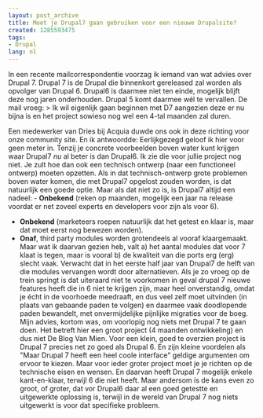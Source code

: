 ```yaml
---
layout: post_archive
title: Moet je Drupal7 gaan gebruiken voor een nieuwe Drupalsite?
created: 1285593475
tags:
- Drupal
lang: nl
---
```

In een recente mailcorrespondentie voorzag ik iemand van wat advies over Drupal 7. Drupal 7 is de Drupal die binnenkort gereleased zal worden als opvolger van Drupal 6. Drupal6 is daarmee niet ten einde, mogelijk blijft deze nog jaren onderhouden. Drupal 5 komt daarmee wél te vervallen. De mail vroeg: > Ik wil eigenlijk gaan beginnen met D7 aangezien deze er nu bijna is en het project sowieso nog wel een 4-tal maanden zal duren.

Een medewerker van Dries bij Acquia duwde ons ook in deze richting voor onze community site. En ik antwoordde: Eerlijkgezegd geloof ik hier voor geen meter in. Tenzij je concrete voorbeelden boven water kunt krijgen waar Drupal7 _nu_ al beter is dan Drupal6. Ik zie die voor jullie project nog niet. Je zult hoe dan ook een technisch ontwerp (naar een functioneel ontwerp) moeten opzetten. Als in dat technisch-ontwerp grote problemen boven water komen, die met Drupal7 opgelost zouden worden, is dat natuurlijk een goede optie. Maar als dat niet zo is, is Drupal7 altijd een nadeel:  - **Onbekend** (reken op maanden, mogelijk een jaar na release voordat er net zoveel experts en developers voor zijn als voor 6).
 - **Onbekend** (marketeers roepen natuurlijk dat het getest en klaar is, maar dat moet eerst nog bewezen worden).
 - **Onaf**, third party modules worden grotendeels al vooraf klaargemaakt. Maar wat ik daarvan gezien heb, valt a) het aantal modules dat voor 7 klaat is tegen, maar is vooral b) de kwaliteit van die ports erg (erg) slecht vaak. Verwacht dat in het eerste half jaar van Drupal7 de helft van die modules vervangen wordt door alternatieven.
Als je zo vroeg op de trein springt is dat uiteraard niet te voorkomen in geval drupal 7 nieuwe features heeft die in 6 niet te krijgen zijn, maar heel onverstandig, omdat je écht in de voorhoede meedraaft, en dus veel zelf moet uitvinden (in plaats van gebaande paden te volgen) en daarmee vaak doodlopende paden bewandelt, met onvermijdelijke pijnlijke migraties voor de boeg. Mijn advies, kortom was, om voorlopig nog niets met Drupal 7 te gaan doen. Het betreft hier een groot project (4 maanden ontwikkeling) en dus niet De Blog Van Mien. Voor een klein, goed te overzien project is Drupal 7 precies net zo goed als Drupal 6. En zijn kleine voordelen als "Maar Drupal 7 heeft een heel coole interface" geldige argumenten om ervoor te kiezen. Maar voor ieder groter project moet je je richten op de technische eisen en wensen. En daarvan heeft Drupal 7 mogelijk enkele kant-en-klaar, terwijl 6 die niet heeft. Maar andersom is de kans even zo groot, of groter, dat vor Drupal6 daar al een goed getestte en uitgewerkte oplossing is, terwijl in de wereld van Drupal 7 nog niets uitgewerkt is voor dat specifieke probleem. 
